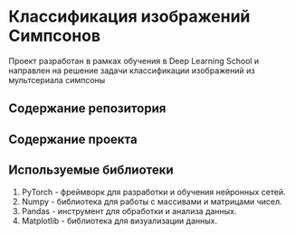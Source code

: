 # Классификация изображений Симпсонов

Проект разработан в рамках обучения в Deep Learning School и направлен на решение задачи классификации изображений из мультсериала симпсоны
## Содержание репозитория

## Содержание проекта

## Используемые библиотеки
1. PyTorch - фреймворк для разработки и обучения нейронных сетей.
2. Numpy - библиотека для работы с массивами и матрицами чисел.
3. Pandas - инструмент для обработки и анализа данных.
4. Matplotlib - библиотека для визуализации данных.
